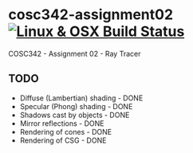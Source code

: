 # cosc342-assignment02 [![Linux & OSX Build Status](https://img.shields.io/travis/Xtansia/cosc342-assignment02/master.svg?label=linux+%26+osx&style=flat-square&maxAge=2592000)](https://travis-ci.org/Xtansia/cosc342-assignment02)
COSC342 - Assignment 02 - Ray Tracer

## TODO	
- Diffuse (Lambertian) shading - DONE
- Specular (Phong) shading - DONE
- Shadows cast by objects - DONE
- Mirror reflections - DONE
- Rendering of cones - DONE
- Rendering of CSG - DONE
